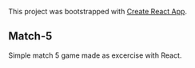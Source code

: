 This project was bootstrapped with [Create React App](https://github.com/facebook/create-react-app).

## Match-5

Simple match 5 game made as excercise with React.
